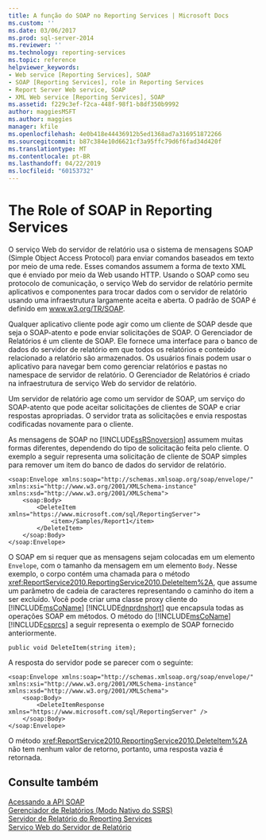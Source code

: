 ```yaml
---
title: A função do SOAP no Reporting Services | Microsoft Docs
ms.custom: ''
ms.date: 03/06/2017
ms.prod: sql-server-2014
ms.reviewer: ''
ms.technology: reporting-services
ms.topic: reference
helpviewer_keywords:
- Web service [Reporting Services], SOAP
- SOAP [Reporting Services], role in Reporting Services
- Report Server Web service, SOAP
- XML Web service [Reporting Services], SOAP
ms.assetid: f229c3ef-f2ca-448f-98f1-b8df350b9992
author: maggiesMSFT
ms.author: maggies
manager: kfile
ms.openlocfilehash: 4e0b418e44436912b5ed1368ad7a316951872266
ms.sourcegitcommit: b87c384e10d6621cf3a95ffc79d6f6fad34d420f
ms.translationtype: MT
ms.contentlocale: pt-BR
ms.lasthandoff: 04/22/2019
ms.locfileid: "60153732"
---
```

# <a name="the-role-of-soap-in-reporting-services"></a>The Role of SOAP in Reporting Services
  O serviço Web do servidor de relatório usa o sistema de mensagens SOAP (Simple Object Access Protocol) para enviar comandos baseados em texto por meio de uma rede. Esses comandos assumem a forma de texto XML que é enviado por meio da Web usando HTTP. Usando o SOAP como seu protocolo de comunicação, o serviço Web do servidor de relatório permite aplicativos e componentes para trocar dados com o servidor de relatório usando uma infraestrutura largamente aceita e aberta. O padrão de SOAP é definido em www.w3.org/TR/SOAP.  
  
 Qualquer aplicativo cliente pode agir como um cliente de SOAP desde que seja o SOAP-atento e pode enviar solicitações de SOAP. O Gerenciador de Relatórios é um cliente de SOAP. Ele fornece uma interface para o banco de dados do servidor de relatório em que todos os relatórios e conteúdo relacionado a relatório são armazenados. Os usuários finais podem usar o aplicativo para navegar bem como gerenciar relatórios e pastas no namespace de servidor de relatório. O Gerenciador de Relatórios é criado na infraestrutura de serviço Web do servidor de relatório.  
  
 Um servidor de relatório age como um servidor de SOAP, um serviço do SOAP-atento que pode aceitar solicitações de clientes de SOAP e criar respostas apropriadas. O servidor trata as solicitações e envia respostas codificadas novamente para o cliente.  
  
 As mensagens de SOAP no [!INCLUDE[ssRSnoversion](../../includes/ssrsnoversion-md.md)] assumem muitas formas diferentes, dependendo do tipo de solicitação feita pelo cliente. O exemplo a seguir representa uma solicitação de cliente de SOAP simples para remover um item do banco de dados do servidor de relatório.  
  
```  
<soap:Envelope xmlns:soap="http://schemas.xmlsoap.org/soap/envelope/" xmlns:xsi="http://www.w3.org/2001/XMLSchema-instance" xmlns:xsd="http://www.w3.org/2001/XMLSchema">  
    <soap:Body>  
        <DeleteItem xmlns="https://www.microsoft.com/sql/ReportingServer">  
            <item>/Samples/Report1</item>  
        </DeleteItem>  
    </soap:Body>  
</soap:Envelope>  
```  
  
 O SOAP em si requer que as mensagens sejam colocadas em um elemento `Envelope`, com o tamanho da mensagem em um elemento `Body`. Nesse exemplo, o corpo contém uma chamada para o método <xref:ReportService2010.ReportingService2010.DeleteItem%2A>, que assume um parâmetro de cadeia de caracteres representando o caminho do item a ser excluído. Você pode criar uma classe proxy cliente do [!INCLUDE[msCoName](../../includes/msconame-md.md)] [!INCLUDE[dnprdnshort](../../includes/dnprdnshort-md.md)] que encapsula todas as operações SOAP em métodos. O método do [!INCLUDE[msCoName](../../includes/msconame-md.md)] [!INCLUDE[csprcs](../../includes/csprcs-md.md)] a seguir representa o exemplo de SOAP fornecido anteriormente.  
  
```  
public void DeleteItem(string item);  
```  
  
 A resposta do servidor pode se parecer com o seguinte:  
  
```  
<soap:Envelope xmlns:soap="http://schemas.xmlsoap.org/soap/envelope/" xmlns:xsi="http://www.w3.org/2001/XMLSchema-instance" xmlns:xsd="http://www.w3.org/2001/XMLSchema">  
    <soap:Body>  
        <DeleteItemResponse xmlns="https://www.microsoft.com/sql/ReportingServer" />  
    </soap:Body>  
</soap:Envelope>  
```  
  
 O método <xref:ReportService2010.ReportingService2010.DeleteItem%2A> não tem nenhum valor de retorno, portanto, uma resposta vazia é retornada.  
  
## <a name="see-also"></a>Consulte também  
 [Acessando a API SOAP](accessing-the-soap-api.md)   
 [Gerenciador de Relatórios &#40;Modo Nativo do SSRS&#41;](../report-manager-ssrs-native-mode.md)   
 [Servidor de Relatório do Reporting Services](../reporting-services-report-server.md)   
 [Serviço Web do Servidor de Relatório](report-server-web-service.md)  
  
  

